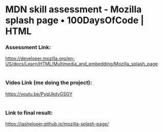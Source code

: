 # MDN skill assessment - Mozilla splash page • 100DaysOfCode | HTML 

### Assessment Link:

https://developer.mozilla.org/en-US/docs/Learn/HTML/Multimedia_and_embedding/Mozilla_splash_page
<br /><br />


### Video Link (me doing the project):

https://youtu.be/PyqUkdvGSGY
<br /><br />


### Link to final result:

https://jasheloper.github.io/mozilla-splash-page/
